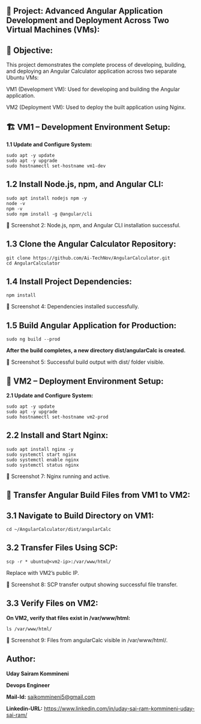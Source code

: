 ## 📘 Project: Advanced Angular Application Development and Deployment Across Two Virtual Machines (VMs):

## 🎯 Objective:


This project demonstrates the complete process of developing, building, and deploying an Angular Calculator application across two separate Ubuntu VMs:

VM1 (Development VM): Used for developing and building the Angular application.

VM2 (Deployment VM): Used to deploy the built application using Nginx.

## 🏗️ VM1 – Development Environment Setup:

**1.1 Update and Configure System:**
```
sudo apt -y update
sudo apt -y upgrade
sudo hostnamectl set-hostname vm1-dev
```

## 1.2 Install Node.js, npm, and Angular CLI:
```
sudo apt install nodejs npm -y
node -v
npm -v
sudo npm install -g @angular/cli

```


📸 Screenshot 2: Node.js, npm, and Angular CLI installation successful.


## 1.3 Clone the Angular Calculator Repository:
```
git clone https://github.com/Ai-TechNov/AngularCalculator.git
cd AngularCalculator
```

## 1.4 Install Project Dependencies:
```
npm install
```

📸 Screenshot 4: Dependencies installed successfully.

## 1.5 Build Angular Application for Production:
```
sudo ng build --prod
```


**After the build completes, a new directory dist/angularCalc is created.**

📸 Screenshot 5: Successful build output with dist/ folder visible.

## 🚀 VM2 – Deployment Environment Setup:

**2.1 Update and Configure System:**
```
sudo apt -y update
sudo apt -y upgrade
sudo hostnamectl set-hostname vm2-prod
```

## 2.2 Install and Start Nginx:
```
sudo apt install nginx -y
sudo systemctl start nginx
sudo systemctl enable nginx
sudo systemctl status nginx
```

📸 Screenshot 7: Nginx running and active.

## 🔁 Transfer Angular Build Files from VM1 to VM2:

## 3.1 Navigate to Build Directory on VM1:
```
cd ~/AngularCalculator/dist/angularCalc
```

## 3.2 Transfer Files Using SCP:
```
scp -r * ubuntu@<vm2-ip>:/var/www/html/
```

Replace <vm2-ip> with VM2’s public IP.


📸 Screenshot 8: SCP transfer output showing successful file transfer.

## 3.3 Verify Files on VM2:


**On VM2, verify that files exist in /var/www/html:**
```
ls /var/www/html/
```

📸 Screenshot 9: Files from angularCalc visible in /var/www/html/.

## Author:

**Uday Sairam Kommineni**

**Devops Engineer**

**Mail-Id:** saikommineni5@gmail.com

**Linkedin-URL:** https://www.linkedin.com/in/uday-sai-ram-kommineni-uday-sai-ram/